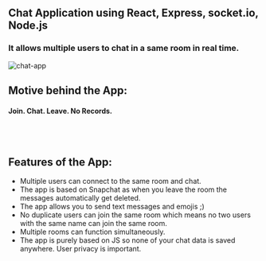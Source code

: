 ## Chat Application using React, Express, socket.io, Node.js
### It allows multiple users to chat in a same room in real time.


![chat-app](https://user-images.githubusercontent.com/31348093/91637318-46c18a80-ea25-11ea-9acf-fbda18a529be.png)


## Motive behind the App:
#### Join. Chat. Leave. No Records.

<br></br>

## Features of the App:
<ul>
    <li>Multiple users can connect to the same room and chat.</li>
    <li>The app is based on Snapchat as when you leave the room the messages automatically get deleted.</li>
    <li>The app allows you to send text messages and emojis ;)</li>
    <li>No duplicate users can join the same room which means no two users with the same name can join the same room.</li>
    <li>Multiple rooms can function simultaneously.
    <li>The app is purely based on JS so none of your chat data is saved anywhere. User privacy is important.</li>
</ul>
